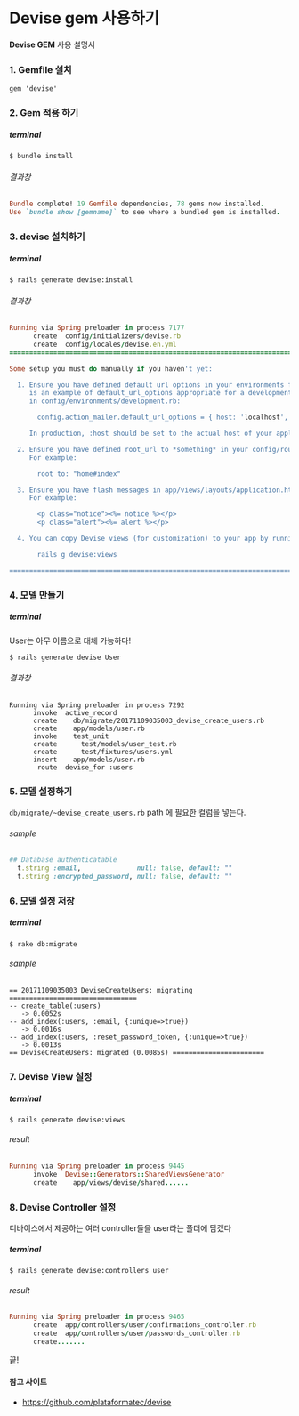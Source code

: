 # Devise gem 사용하기
**Devise GEM** 사용 설명서 

### 1. Gemfile 설치
```
gem 'devise'
```

### 2. Gem 적용 하기 

##### terminal
```
$ bundle install
```

###### 결과창

```ruby
Bundle complete! 19 Gemfile dependencies, 78 gems now installed.
Use `bundle show [gemname]` to see where a bundled gem is installed.
```

### 3. devise 설치하기
##### terminal
```
$ rails generate devise:install
```

###### 결과창

```ruby
Running via Spring preloader in process 7177
      create  config/initializers/devise.rb
      create  config/locales/devise.en.yml
===============================================================================

Some setup you must do manually if you haven't yet:

  1. Ensure you have defined default url options in your environments files. Here
     is an example of default_url_options appropriate for a development environment
     in config/environments/development.rb:

       config.action_mailer.default_url_options = { host: 'localhost', port: 3000 }

     In production, :host should be set to the actual host of your application.

  2. Ensure you have defined root_url to *something* in your config/routes.rb.
     For example:

       root to: "home#index"

  3. Ensure you have flash messages in app/views/layouts/application.html.erb.
     For example:

       <p class="notice"><%= notice %></p>
       <p class="alert"><%= alert %></p>

  4. You can copy Devise views (for customization) to your app by running:

       rails g devise:views

===============================================================================
```

### 4. 모델 만들기

##### terminal
User는 아무 이름으로 대체 가능하다!
```
$ rails generate devise User
```

###### 결과창
```
Running via Spring preloader in process 7292
      invoke  active_record
      create    db/migrate/20171109035003_devise_create_users.rb
      create    app/models/user.rb
      invoke    test_unit
      create      test/models/user_test.rb
      create      test/fixtures/users.yml
      insert    app/models/user.rb
       route  devise_for :users
```
### 5. 모델 설정하기 

`db/migrate/~devise_create_users.rb` path 에 필요한 컬럼을 넣는다. 

###### sample
```ruby
## Database authenticatable
  t.string :email,              null: false, default: ""
  t.string :encrypted_password, null: false, default: ""
```

### 6. 모델 설정 저장
##### terminal
```
$ rake db:migrate
```
###### sample
```
== 20171109035003 DeviseCreateUsers: migrating ================================
-- create_table(:users)
   -> 0.0052s
-- add_index(:users, :email, {:unique=>true})
   -> 0.0016s
-- add_index(:users, :reset_password_token, {:unique=>true})
   -> 0.0013s
== DeviseCreateUsers: migrated (0.0085s) =======================
```

### 7. Devise View 설정
##### terminal
```
$ rails generate devise:views

```
###### result
```ruby
Running via Spring preloader in process 9445
      invoke  Devise::Generators::SharedViewsGenerator
      create    app/views/devise/shared......
```

### 8. Devise Controller 설정
디바이스에서 제공하는 여러 controller들을 user라는 폴더에 담겠다
##### terminal
```
$ rails generate devise:controllers user
```
###### result
```ruby
Running via Spring preloader in process 9465
      create  app/controllers/user/confirmations_controller.rb
      create  app/controllers/user/passwords_controller.rb
      create.......
```


끝!

#### 참고 사이트
- https://github.com/plataformatec/devise